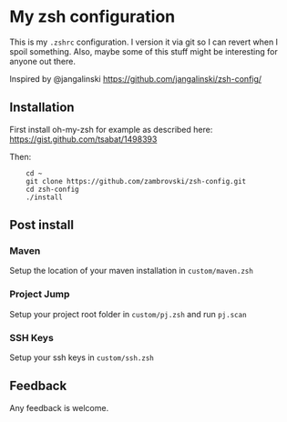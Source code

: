 # My zsh configuration

This is my `.zshrc` configuration. I version it via git so I can revert when I spoil something. Also, maybe some of this stuff might be interesting for anyone out there.

Inspired by @jangalinski https://github.com/jangalinski/zsh-config/

## Installation

First install oh-my-zsh for example as described here: https://gist.github.com/tsabat/1498393

Then:

        cd ~
        git clone https://github.com/zambrovski/zsh-config.git
        cd zsh-config
        ./install

## Post install

### Maven

Setup the location of your maven installation in `custom/maven.zsh`

### Project Jump

Setup your project root folder in `custom/pj.zsh` and run `pj.scan`

### SSH Keys

Setup your ssh keys in `custom/ssh.zsh`

## Feedback

Any feedback is welcome.

